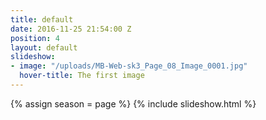 ```yaml
---
title: default
date: 2016-11-25 21:54:00 Z
position: 4
layout: default
slideshow:
- image: "/uploads/MB-Web-sk3_Page_08_Image_0001.jpg"
  hover-title: The first image
---
```


{% assign season = page %}
{% include slideshow.html %}
